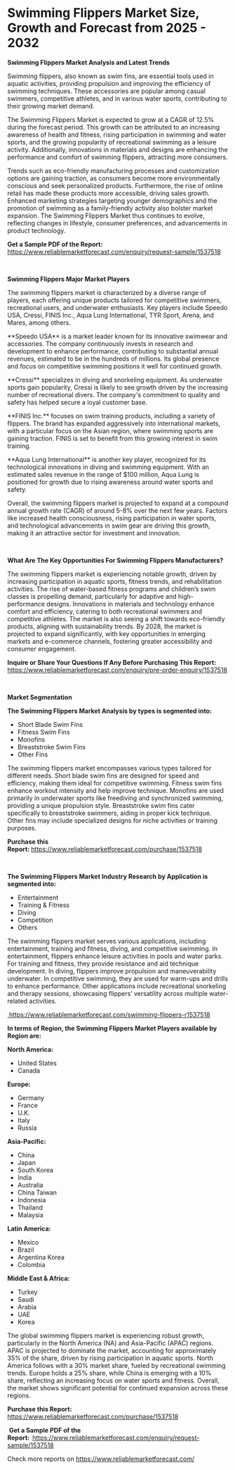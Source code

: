 <p><h1>Swimming Flippers Market Size, Growth and Forecast from 2025 - 2032</h1></p><p><strong>Swimming Flippers Market Analysis and Latest Trends</strong></p>
<p><p>Swimming flippers, also known as swim fins, are essential tools used in aquatic activities, providing propulsion and improving the efficiency of swimming techniques. These accessories are popular among casual swimmers, competitive athletes, and in various water sports, contributing to their growing market demand.</p><p>The Swimming Flippers Market is expected to grow at a CAGR of 12.5% during the forecast period. This growth can be attributed to an increasing awareness of health and fitness, rising participation in swimming and water sports, and the growing popularity of recreational swimming as a leisure activity. Additionally, innovations in materials and designs are enhancing the performance and comfort of swimming flippers, attracting more consumers. </p><p>Trends such as eco-friendly manufacturing processes and customization options are gaining traction, as consumers become more environmentally conscious and seek personalized products. Furthermore, the rise of online retail has made these products more accessible, driving sales growth. Enhanced marketing strategies targeting younger demographics and the promotion of swimming as a family-friendly activity also bolster market expansion. The Swimming Flippers Market thus continues to evolve, reflecting changes in lifestyle, consumer preferences, and advancements in product technology.</p></p>
<p><strong>Get a Sample PDF of the Report:&nbsp;</strong> <a href="https://www.reliablemarketforecast.com/enquiry/request-sample/1537518?utm_campaign=2753&utm_medium=2&utm_source=Github&utm_content=ia&utm_term=28022025&utm_id=swimming-flippers">https://www.reliablemarketforecast.com/enquiry/request-sample/1537518</a></p>
<p>&nbsp;</p>
<p><strong>Swimming Flippers Major Market Players</strong></p>
<p><p>The swimming flippers market is characterized by a diverse range of players, each offering unique products tailored for competitive swimmers, recreational users, and underwater enthusiasts. Key players include Speedo USA, Cressi, FINIS Inc., Aqua Lung International, TYR Sport, Arena, and Mares, among others.</p><p>**Speedo USA** is a market leader known for its innovative swimwear and accessories. The company continuously invests in research and development to enhance performance, contributing to substantial annual revenues, estimated to be in the hundreds of millions. Its global presence and focus on competitive swimming positions it well for continued growth.</p><p>**Cressi** specializes in diving and snorkeling equipment. As underwater sports gain popularity, Cressi is likely to see growth driven by the increasing number of recreational divers. The company's commitment to quality and safety has helped secure a loyal customer base.</p><p>**FINIS Inc.** focuses on swim training products, including a variety of flippers. The brand has expanded aggressively into international markets, with a particular focus on the Asian region, where swimming sports are gaining traction. FINIS is set to benefit from this growing interest in swim training.</p><p>**Aqua Lung International** is another key player, recognized for its technological innovations in diving and swimming equipment. With an estimated sales revenue in the range of $100 million, Aqua Lung is positioned for growth due to rising awareness around water sports and safety.</p><p>Overall, the swimming flippers market is projected to expand at a compound annual growth rate (CAGR) of around 5-8% over the next few years. Factors like increased health consciousness, rising participation in water sports, and technological advancements in swim gear are driving this growth, making it an attractive sector for investment and innovation.</p></p>
<p>&nbsp;</p>
<p><strong>What Are The Key Opportunities For Swimming Flippers Manufacturers?</strong></p>
<p><p>The swimming flippers market is experiencing notable growth, driven by increasing participation in aquatic sports, fitness trends, and rehabilitation activities. The rise of water-based fitness programs and children’s swim classes is propelling demand, particularly for adaptive and high-performance designs. Innovations in materials and technology enhance comfort and efficiency, catering to both recreational swimmers and competitive athletes. The market is also seeing a shift towards eco-friendly products, aligning with sustainability trends. By 2028, the market is projected to expand significantly, with key opportunities in emerging markets and e-commerce channels, fostering greater accessibility and consumer engagement.</p></p>
<p><strong>Inquire or Share Your Questions If Any Before Purchasing This Report:</strong> <a href="https://www.reliablemarketforecast.com/enquiry/pre-order-enquiry/1537518?utm_campaign=2753&utm_medium=2&utm_source=Github&utm_content=ia&utm_term=28022025&utm_id=swimming-flippers">https://www.reliablemarketforecast.com/enquiry/pre-order-enquiry/1537518</a></p>
<p>&nbsp;</p>
<p><strong>Market Segmentation</strong></p>
<p><strong>The Swimming Flippers Market Analysis by types is segmented into:</strong></p>
<p><ul><li>Short Blade Swim Fins</li><li>Fitness Swim Fins</li><li>Monofins</li><li>Breaststroke Swim Fins</li><li>Other Fins</li></ul></p>
<p><p>The swimming flippers market encompasses various types tailored for different needs. Short blade swim fins are designed for speed and efficiency, making them ideal for competitive swimming. Fitness swim fins enhance workout intensity and help improve technique. Monofins are used primarily in underwater sports like freediving and synchronized swimming, providing a unique propulsion style. Breaststroke swim fins cater specifically to breaststroke swimmers, aiding in proper kick technique. Other fins may include specialized designs for niche activities or training purposes.</p></p>
<p><strong>Purchase this Report:&nbsp;</strong><a href="https://www.reliablemarketforecast.com/purchase/1537518?utm_campaign=2753&utm_medium=2&utm_source=Github&utm_content=ia&utm_term=28022025&utm_id=swimming-flippers">https://www.reliablemarketforecast.com/purchase/1537518</a></p>
<p>&nbsp;</p>
<p><strong>The Swimming Flippers Market Industry Research by Application is segmented into:</strong></p>
<p><ul><li>Entertainment</li><li>Training & Fitness</li><li>Diving</li><li>Competition</li><li>Others</li></ul></p>
<p><p>The swimming flippers market serves various applications, including entertainment, training and fitness, diving, and competitive swimming. In entertainment, flippers enhance leisure activities in pools and water parks. For training and fitness, they provide resistance and aid technique development. In diving, flippers improve propulsion and maneuverability underwater. In competitive swimming, they are used for warm-ups and drills to enhance performance. Other applications include recreational snorkeling and therapy sessions, showcasing flippers’ versatility across multiple water-related activities.</p></p>
<p><a href="https://www.reliablemarketforecast.com/swimming-flippers-r1537518?utm_campaign=2753&utm_medium=2&utm_source=Github&utm_content=ia&utm_term=28022025&utm_id=swimming-flippers">&nbsp;https://www.reliablemarketforecast.com/swimming-flippers-r1537518</a></p>
<p><strong>In terms of Region, the Swimming Flippers Market Players available by Region are:</strong></p>
<p>
    <p> <strong> North America: </strong>
        <ul>
            <li>United States</li>
            <li>Canada</li>
        </ul>
        </p> 
    <p> <strong> Europe: </strong>
        <ul>
            <li>Germany</li>
            <li>France</li>
            <li>U.K.</li>
            <li>Italy</li>
            <li>Russia</li>
        </ul>
        </p> 
    <p> <strong> Asia-Pacific: </strong>
        <ul>
            <li>China</li>
            <li>Japan</li>
            <li>South Korea</li>
            <li>India</li>
            <li>Australia</li>
            <li>China Taiwan</li>
            <li>Indonesia</li>
            <li>Thailand</li>
            <li>Malaysia</li>
        </ul>
        </p> 
    <p> <strong> Latin America: </strong>
        <ul>
            <li>Mexico</li>
            <li>Brazil</li>
            <li>Argentina Korea</li>
            <li>Colombia</li>
        </ul>
        </p> 
    <p> <strong> Middle East & Africa: </strong>
        <ul>
            <li>Turkey</li>
            <li>Saudi</li>
            <li>Arabia</li>
            <li>UAE</li>
            <li>Korea</li>
        </ul>
    </p>
    </p>
<p><p>The global swimming flippers market is experiencing robust growth, particularly in the North America (NA) and Asia-Pacific (APAC) regions. APAC is projected to dominate the market, accounting for approximately 35% of the share, driven by rising participation in aquatic sports. North America follows with a 30% market share, fueled by recreational swimming trends. Europe holds a 25% share, while China is emerging with a 10% share, reflecting an increasing focus on water sports and fitness. Overall, the market shows significant potential for continued expansion across these regions.</p></p>
<p><strong>Purchase this Report: </strong><a href="https://www.reliablemarketforecast.com/purchase/1537518?utm_campaign=2753&utm_medium=2&utm_source=Github&utm_content=ia&utm_term=28022025&utm_id=swimming-flippers">https://www.reliablemarketforecast.com/purchase/1537518</a></p>
<p>&nbsp;<strong>Get a Sample PDF of the Report:&nbsp;&nbsp;</strong><a href="https://www.reliablemarketforecast.com/enquiry/request-sample/1537518?utm_campaign=2753&utm_medium=2&utm_source=Github&utm_content=ia&utm_term=28022025&utm_id=swimming-flippers">https://www.reliablemarketforecast.com/enquiry/request-sample/1537518</a></p>
<p><strong></strong></p>
<p>Check more reports on <a href="https://www.reliablemarketforecast.com/?utm_campaign=2753&utm_medium=2&utm_source=Github&utm_content=ia&utm_term=28022025&utm_id=swimming-flippers">https://www.reliablemarketforecast.com/</a></p>